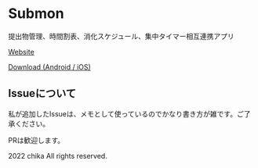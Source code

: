# Submon

提出物管理、時間割表、消化スケジュール、集中タイマー相互連携アプリ

[Website](https://hp.submon.app)

[Download (Android / iOS)](https://open.submon.app/dl)

## Issueについて

私が追加したIssueは、メモとして使っているのでかなり書き方が雑です。ご了承ください。

PRは歓迎します。

2022 chika All rights reserved.
